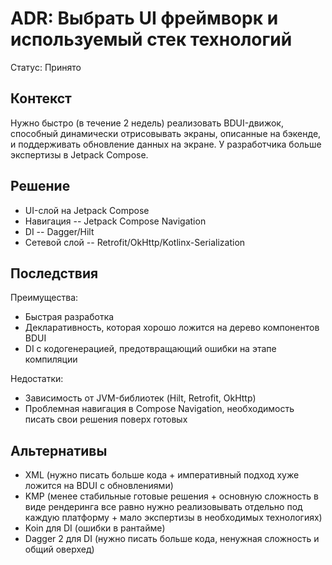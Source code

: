 # ADR: Выбрать UI фреймворк и используемый стек технологий
Статус: Принято

## Контекст
Нужно быстро (в течение 2 недель) реализовать BDUI-движок, способный динамически отрисовывать экраны, описанные на бэкенде, и поддерживать обновление данных на экране. У разработчика больше экспертизы в Jetpack Compose.

## Решение
- UI-слой на Jetpack Compose
- Навигация -- Jetpack Compose Navigation
- DI -- Dagger/Hilt
- Сетевой слой -- Retrofit/OkHttp/Kotlinx-Serialization

## Последствия
Преимущества:
+ Быстрая разработка
+ Декларативность, которая хорошо ложится на дерево компонентов BDUI
+ DI с кодогенерацией, предотвращающий ошибки на этапе компиляции

Недостатки:
- Зависимость от JVM-библиотек (Hilt, Retrofit, OkHttp)
- Проблемная навигация в Compose Navigation, необходимость писать свои решения поверх готовых

## Альтернативы
- XML (нужно писать больше кода + императивный подход хуже ложится на BDUI с обновлениями)
- KMP (менее стабильные готовые решения + основную сложность в виде рендеринга все равно нужно реализовывать отдельно под каждую платформу + мало экспертизы в необходимых технологиях)
- Koin для DI (ошибки в рантайме)
- Dagger 2 для DI (нужно писать больше кода, ненужная сложность и общий оверхед)
